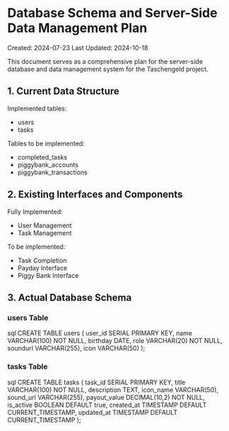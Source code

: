 # Database Schema and Server-Side Data Management Plan

Created: 2024-07-23
Last Updated: 2024-10-18

This document serves as a comprehensive plan for the server-side database and data management system for the Taschengeld project.

## 1. Current Data Structure

Implemented tables:

- users
- tasks

Tables to be implemented:

- completed_tasks
- piggybank_accounts
- piggybank_transactions

## 2. Existing Interfaces and Components

Fully Implemented:

- User Management
- Task Management

To be implemented:

- Task Completion
- Payday Interface
- Piggy Bank Interface

## 3. Actual Database Schema

### users Table

sql
CREATE TABLE users (
user_id SERIAL PRIMARY KEY,
name VARCHAR(100) NOT NULL,
birthday DATE,
role VARCHAR(20) NOT NULL,
soundurl VARCHAR(255),
icon VARCHAR(50)
);

### tasks Table

sql
CREATE TABLE tasks (
task_id SERIAL PRIMARY KEY,
title VARCHAR(100) NOT NULL,
description TEXT,
icon_name VARCHAR(50),
sound_url VARCHAR(255),
payout_value DECIMAL(10,2) NOT NULL,
is_active BOOLEAN DEFAULT true,
created_at TIMESTAMP DEFAULT CURRENT_TIMESTAMP,
updated_at TIMESTAMP DEFAULT CURRENT_TIMESTAMP
);
